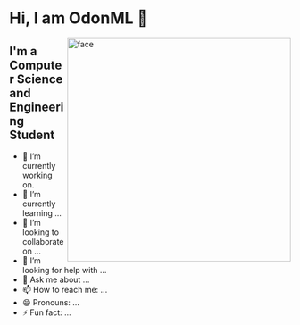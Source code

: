 # Hi, I am OdonML 👋

<img align="right" alt="face" height="400px" src="https://cdn.discordapp.com/attachments/848325427259768902/848338174677876746/odonML.jpg" />

## I'm a Computer Science and Engineering Student  
- 🔭 I’m currently working on.
- 🌱 I’m currently learning ...
- 👯 I’m looking to collaborate on ...
- 🤔 I’m looking for help with ...
- 💬 Ask me about ...
- 📫 How to reach me: ...
- 😄 Pronouns: ...
- ⚡ Fun fact: ...
